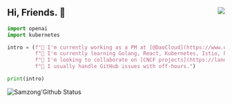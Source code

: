 ## Hi, Friends. 👋  <img align="right" src="https://visitor-badge.laobi.icu/badge?page_id=samzong.samzong">

```python
import openai
import kubernetes

intro = (f"🔭 I'm currently working as a PM at [@DaoCloud](https://www.daocloud.io)\n"
         f"🌱 I'm currently learning Golang, React, Kubernetes, Istio, Piano, Tai Chi\n"
         f"👯 I'm looking to collaborate on [CNCF projects](https://landscape.cncf.io/)\n"
         f"💬 I usually handle GitHub issues with off-hours.")

print(intro)
```

![Samzong'Github Status](https://github-readme-stats.vercel.app/api?username=samzong&count_private=true&theme=shadow_green&include_all_commits=true&hide_title=true&show_icons=true&hide_border=true)
